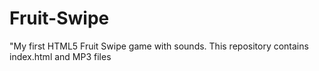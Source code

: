 # Fruit-Swipe
"My first HTML5 Fruit Swipe game with sounds. This repository contains index.html and MP3 files
